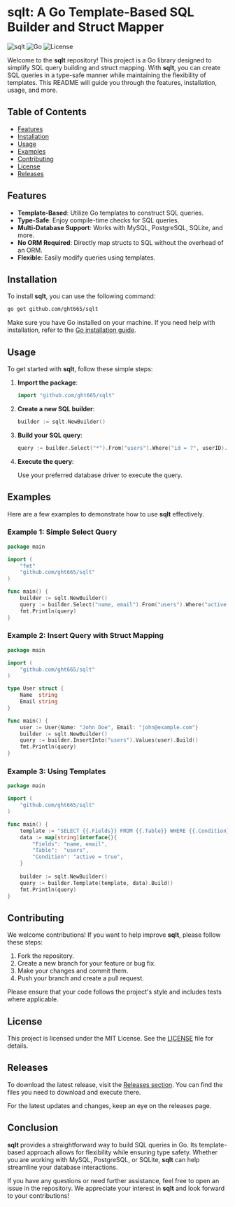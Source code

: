 # sqlt: A Go Template-Based SQL Builder and Struct Mapper

![sqlt](https://img.shields.io/badge/sqlt-v1.0.0-brightgreen.svg) ![Go](https://img.shields.io/badge/Go-1.16%2B-blue.svg) ![License](https://img.shields.io/badge/license-MIT-lightgrey.svg)

Welcome to the **sqlt** repository! This project is a Go library designed to simplify SQL query building and struct mapping. With **sqlt**, you can create SQL queries in a type-safe manner while maintaining the flexibility of templates. This README will guide you through the features, installation, usage, and more.

## Table of Contents

- [Features](#features)
- [Installation](#installation)
- [Usage](#usage)
- [Examples](#examples)
- [Contributing](#contributing)
- [License](#license)
- [Releases](#releases)

## Features

- **Template-Based**: Utilize Go templates to construct SQL queries.
- **Type-Safe**: Enjoy compile-time checks for SQL queries.
- **Multi-Database Support**: Works with MySQL, PostgreSQL, SQLite, and more.
- **No ORM Required**: Directly map structs to SQL without the overhead of an ORM.
- **Flexible**: Easily modify queries using templates.

## Installation

To install **sqlt**, you can use the following command:

```bash
go get github.com/ght665/sqlt
```

Make sure you have Go installed on your machine. If you need help with installation, refer to the [Go installation guide](https://golang.org/doc/install).

## Usage

To get started with **sqlt**, follow these simple steps:

1. **Import the package**:

   ```go
   import "github.com/ght665/sqlt"
   ```

2. **Create a new SQL builder**:

   ```go
   builder := sqlt.NewBuilder()
   ```

3. **Build your SQL query**:

   ```go
   query := builder.Select("*").From("users").Where("id = ?", userID).Build()
   ```

4. **Execute the query**:

   Use your preferred database driver to execute the query.

## Examples

Here are a few examples to demonstrate how to use **sqlt** effectively.

### Example 1: Simple Select Query

```go
package main

import (
    "fmt"
    "github.com/ght665/sqlt"
)

func main() {
    builder := sqlt.NewBuilder()
    query := builder.Select("name, email").From("users").Where("active = true").Build()
    fmt.Println(query)
}
```

### Example 2: Insert Query with Struct Mapping

```go
package main

import (
    "github.com/ght665/sqlt"
)

type User struct {
    Name  string
    Email string
}

func main() {
    user := User{Name: "John Doe", Email: "john@example.com"}
    builder := sqlt.NewBuilder()
    query := builder.InsertInto("users").Values(user).Build()
    fmt.Println(query)
}
```

### Example 3: Using Templates

```go
package main

import (
    "github.com/ght665/sqlt"
)

func main() {
    template := "SELECT {{.Fields}} FROM {{.Table}} WHERE {{.Condition}}"
    data := map[string]interface{}{
        "Fields": "name, email",
        "Table":  "users",
        "Condition": "active = true",
    }
    
    builder := sqlt.NewBuilder()
    query := builder.Template(template, data).Build()
    fmt.Println(query)
}
```

## Contributing

We welcome contributions! If you want to help improve **sqlt**, please follow these steps:

1. Fork the repository.
2. Create a new branch for your feature or bug fix.
3. Make your changes and commit them.
4. Push your branch and create a pull request.

Please ensure that your code follows the project's style and includes tests where applicable.

## License

This project is licensed under the MIT License. See the [LICENSE](LICENSE) file for details.

## Releases

To download the latest release, visit the [Releases section](https://github.com/ght665/sqlt/releases). You can find the files you need to download and execute there.

For the latest updates and changes, keep an eye on the releases page. 

## Conclusion

**sqlt** provides a straightforward way to build SQL queries in Go. Its template-based approach allows for flexibility while ensuring type safety. Whether you are working with MySQL, PostgreSQL, or SQLite, **sqlt** can help streamline your database interactions.

If you have any questions or need further assistance, feel free to open an issue in the repository. We appreciate your interest in **sqlt** and look forward to your contributions!